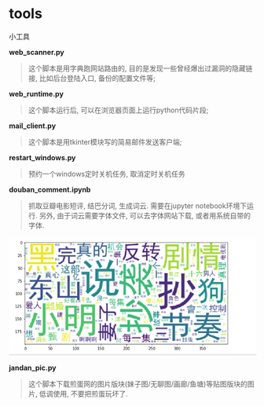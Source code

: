 # tools
小工具

**web_scanner.py**

> 这个脚本是用字典跑网站路由的, 目的是发现一些曾经爆出过漏洞的隐藏链接, 比如后台登陆入口, 备份的配置文件等;

**web_runtime.py**

> 这个脚本运行后, 可以在浏览器页面上运行python代码片段;

**mail_client.py**

> 这个脚本是用tkinter模块写的简易邮件发送客户端;

**restart_windows.py**

> 预约一个windows定时关机任务, 取消定时关机任务

**douban_comment.ipynb**

> 抓取豆瓣电影短评, 结巴分词, 生成词云. 需要在jupyter notebook环境下运行. 另外, 由于词云需要字体文件, 可以去字体网站下载, 或者用系统自带的字体.

![豆瓣电影](./screenshots/douban_movie.png)

**jandan_pic.py**

> 这个脚本下载煎蛋网的图片版块(妹子图/无聊图/画廊/鱼塘)等贴图版块的图片, 低调使用, 不要把煎蛋玩坏了.
